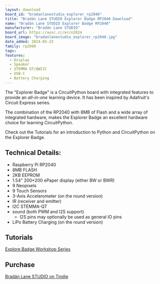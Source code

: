 ```yaml
---
layout: download
board_id: "bradanlanestudio_explorer_rp2040"
title: "Bradán Lane STUDIO Explorer Badge RP2040 Download"
name: "Bradán Lane STUDIO Explorer Badge RP2040"
manufacturer: "Bradán Lane STUDIO"
board_url: https://aosc.cc/eccn2024
board_image: "bradanlanestudio_explorer_rp2040.jpg"
date_added: 2024-05-23
family: rp2040
tags:
features:
  - Display
  - Speaker
  - STEMMA QT/QWIIC
  - USB-C
  - Battery Charging 
---
```


The "Explorer Badge" is a CircuitPython board with integrated features to provide an *all-in-one* learning device.
It has been inspired by Adafruit's Circuit Express series.

The combination of the RP2040 with 8MB of Flash and a wide array of integrated hardware, makes the Explorer Badge an excellent hardware choice for learning CircuitPython.

Check out the Tutorials for an introduction to Python and CircuitPython on the Explorer Badge.

## Technical Details:

- Raspberry Pi RP2040
- 8MB FLASH
- 2KB EEPROM
- 1.54" 200*200 ePaper display (either BW or BWR)
- 9 Neopixels
- 9 Touch Sensors
- 3-Axis Accelerometer (on the round version)
- IR (receiver and emitter)
- I2C STEMMA-QT
- sound (both PWM and I2S support)
  - I2S pins may optionally be used as general IO pins
- LiPo Battery Charging (on the round version)

## Tutorials

[Explore Badge Workshop Series](https://aosc.cc/explorer/)

## Purchase

[Bradán Lane STUDIO on Tindie](https://www.tindie.com/products/bradanlane/explorer-badge/)
